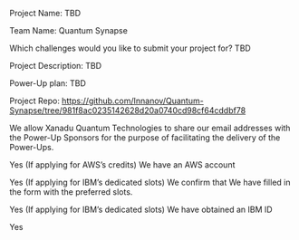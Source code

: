 Project Name:
TBD

Team Name:
Quantum Synapse

Which challenges would you like to submit your project for?
TBD

Project Description:
TBD

Power-Up plan:
TBD

Project Repo:
https://github.com/Innanov/Quantum-Synapse/tree/981f8ac0235142628d20a0740cd98cf64cddbf78

We allow Xanadu Quantum Technologies to share our email addresses with the Power-Up Sponsors for the purpose of facilitating the delivery of the Power-Ups.

Yes
(If applying for AWS’s credits) We have an AWS account

Yes
(If applying for IBM’s dedicated slots) We confirm that We have filled in the form with the preferred slots.

Yes
(If applying for IBM’s dedicated slots) We have obtained an IBM ID

Yes
